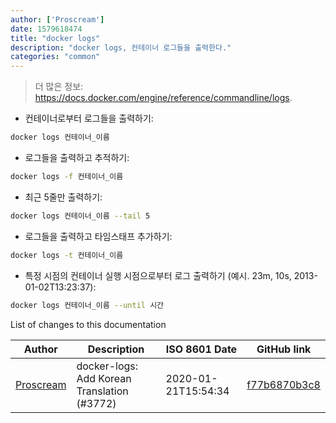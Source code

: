 ```yaml
---
author: ['Proscream']
date: 1579618474
title: "docker logs"
description: "docker logs, 컨테이너 로그들을 출력한다."
categories: "common"
---
```

> 더 많은 정보: <https://docs.docker.com/engine/reference/commandline/logs>.

- 컨테이너로부터 로그들을 출력하기:

```bash
docker logs 컨테이너_이름
```

- 로그들을 출력하고 추적하기:

```bash
docker logs -f 컨테이너_이름
```

- 최근 5줄만 출력하기:

```bash
docker logs 컨테이너_이름 --tail 5
```

- 로그들을 출력하고 타임스태프 추가하기:

```bash
docker logs -t 컨테이너_이름
```

- 특정 시점의 컨테이너 실행 시점으로부터 로그 출력하기 (예시. 23m, 10s, 2013-01-02T13:23:37):

```bash
docker logs 컨테이너_이름 --until 시간
```
List of changes to this documentation


Author | Description | ISO 8601 Date | GitHub link
------|-----|-----|-----
[Proscream](mailto:proscream@naver.com) | docker-logs: Add Korean Translation (#3772) | 2020-01-21T15:54:34 | [f77b6870b3c8](https://github.com/tldr-pages/tldr/commit/f77b6870b3c8ac3181d04eb95a3c8a097436f155)

